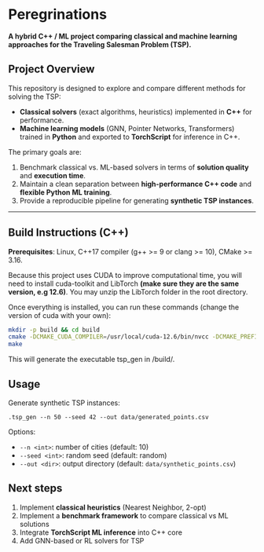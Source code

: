 # Peregrinations

**A hybrid C++ / ML project comparing classical and machine learning approaches for the Traveling Salesman Problem (TSP).**

## Project Overview

This repository is designed to explore and compare different methods for solving the TSP:

- **Classical solvers** (exact algorithms, heuristics) implemented in **C++** for performance.  
- **Machine learning models** (GNN, Pointer Networks, Transformers) trained in **Python** and exported to **TorchScript** for inference in C++.  

The primary goals are:

1. Benchmark classical vs. ML-based solvers in terms of **solution quality** and **execution time**.  
2. Maintain a clean separation between **high-performance C++ code** and **flexible Python ML training**.  
3. Provide a reproducible pipeline for generating **synthetic TSP instances**.

---

## Build Instructions (C++)

**Prerequisites**: Linux, C++17 compiler (g++ >= 9 or clang >= 10), CMake >= 3.16.
  

Because this project uses CUDA to improve computational time, you will need to install cuda-toolkit and LibTorch **(make sure they are the same version, e.g 12.6)**. You may unzip the LibTorch folder in the root directory.


Once everything is installed, you can run these commands (change the version of cuda with your own):
```bash
mkdir -p build && cd build
cmake -DCMAKE_CUDA_COMPILER=/usr/local/cuda-12.6/bin/nvcc -DCMAKE_PREFIX_PATH=../libtorch ..
make
```

This will generate the executable tsp_gen in /build/.


## Usage

Generate synthetic TSP instances:

```.tsp_gen --n 50 --seed 42 --out data/generated_points.csv ```

Options:
- `--n <int>`: number of cities (default: 10)
- `--seed <int>`: random seed (default: random)
- `--out <dir>`: output directory (default: `data/synthetic_points.csv`)

## Next steps

1. Implement **classical heuristics** (Nearest Neighbor, 2-opt)
2. Implement a **benchmark framework** to compare classical vs ML solutions
3. Integrate **TorchScript ML inference** into C++ core
4. Add GNN-based or RL solvers for TSP